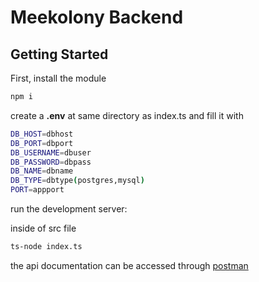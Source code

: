 # Meekolony Backend

## Getting Started

First, install the module
```bash
npm i
```

create a **.env** at same directory as index.ts and fill it with
```bash
DB_HOST=dbhost
DB_PORT=dbport
DB_USERNAME=dbuser
DB_PASSWORD=dbpass
DB_NAME=dbname
DB_TYPE=dbtype(postgres,mysql)
PORT=appport
```

run the development server:

inside of src file
```bash
ts-node index.ts
```


the api documentation can be accessed through [postman](https://solar-space-890075.postman.co/workspace/My-Workspace~da0f713e-59fe-4be1-88d2-7ae333b1fd51/collection/10601820-8e03e51e-f80b-42ee-be04-b89d9c86dddc?action=share&creator=10601820)